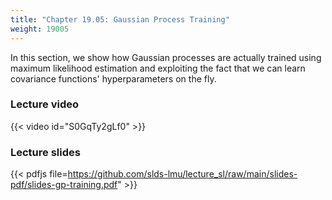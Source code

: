```yaml
---
title: "Chapter 19.05: Gaussian Process Training"
weight: 19005
---
```

In this section, we show how Gaussian processes are actually trained using maximum likelihood estimation and exploiting the fact that we can learn covariance functions' hyperparameters on the fly.

<!--more-->

### Lecture video

{{< video id="S0GqTy2gLf0" >}}

### Lecture slides

{{< pdfjs file=https://github.com/slds-lmu/lecture_sl/raw/main/slides-pdf/slides-gp-training.pdf" >}}
